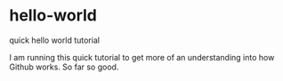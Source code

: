 # hello-world
quick hello world tutorial

I am running this quick tutorial to get more of an understanding into how Github works. So far so good.
